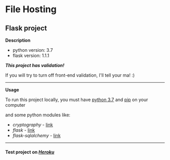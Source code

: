 # File Hosting
## Flask project

**Description**
* python version: 3.7
* flask version: 1.1.1

***This project has validation!***

If you will try to turn off front-end validation, I'll tell your ma! :)

***
**Usage**

To run this project locally, you must have [python 3.7](https://www.python.org/) and [pip](https://pypi.org/project/pip/) on your computer

and some python modules like: 
* *cryptography* - [link](https://pypi.org/project/cryptography/)
* *flask* - [link](https://github.com/pallets/flask)
* *flask-sqlalchemy* - [link](https://pypi.org/project/Flask-SQLAlchemy/) 

***
#### Test project on [*Heroku*](https://file-hosting-flask.herokuapp.com/)